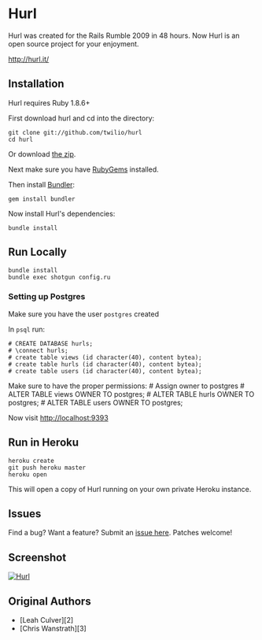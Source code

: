 Hurl
====

Hurl was created for the Rails Rumble 2009 in 48 hours.
Now Hurl is an open source project for your enjoyment.

<http://hurl.it/>


Installation
------------

Hurl requires Ruby 1.8.6+

First download hurl and cd into the directory:

    git clone git://github.com/twilio/hurl
    cd hurl

Or download [the zip](http://github.com/twilio/hurl/zipball/master).

Next make sure you have [RubyGems](https://rubygems.org/pages/download) installed.

Then install [Bundler](http://gembundler.com/):

    gem install bundler

Now install Hurl's dependencies:

    bundle install


Run Locally
-----------

    bundle install
    bundle exec shotgun config.ru

### Setting up Postgres

Make sure you have the user `postgres` created

In `psql` run:

    # CREATE DATABASE hurls;
    # \connect hurls;
    # create table views (id character(40), content bytea);
    # create table hurls (id character(40), content bytea);
    # create table users (id character(40), content bytea);

Make sure to have the proper permissions:
    # Assign owner to postgres
    # ALTER TABLE views OWNER TO postgres;
    # ALTER TABLE hurls OWNER TO postgres;
    # ALTER TABLE users OWNER TO postgres;

Now visit <http://localhost:9393>

Run in Heroku
-------------

    heroku create
    git push heroku master
    heroku open

This will open a copy of Hurl running on your own private Heroku instance.


Issues
------

Find a bug? Want a feature? Submit an [issue
here](http://github.com/twilio/hurl/issues). Patches welcome!


Screenshot
----------

[![Hurl](http://img.skitch.com/20091020-xtiqtj4eajuxs43iu5h3be7upj.png)](http://hurl.it)


Original Authors
-------

* [Leah Culver][2]
* [Chris Wanstrath][3]


[1]: http://r09.railsrumble.com/
